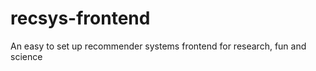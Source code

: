 recsys-frontend
===============

An easy to set up recommender systems frontend for research, fun and science
